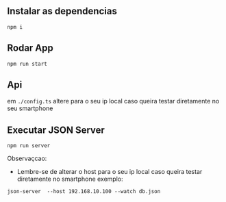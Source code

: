 ## Instalar as dependencias
```
npm i
```
  
  
## Rodar App
```
npm run start
```
  
## Api
em `./config.ts` altere para o seu ip local caso queira testar diretamente no seu smartphone
  

## Executar JSON Server
`npm run server`

Observaçcao:
- Lembre-se de alterar o host para o seu ip local caso queira testar diretamente no smartphone
exemplo:
```
json-server  --host 192.168.10.100 --watch db.json
```
